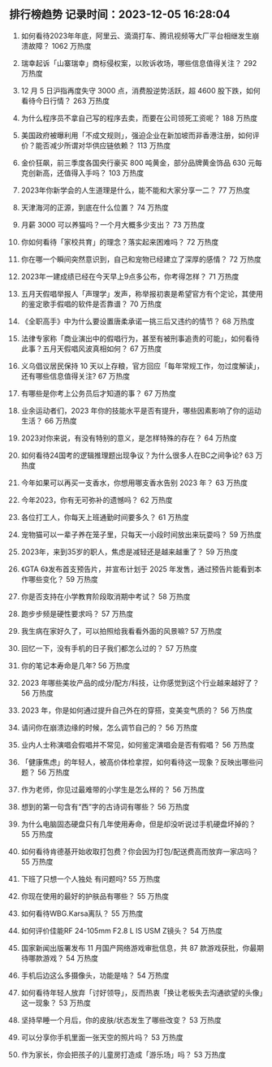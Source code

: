 
## 排行榜趋势 记录时间：2023-12-05 16:28:04
  
  1. 如何看待2023年年底，阿里云、滴滴打车、腾讯视频等大厂平台相继发生崩溃故障？ 1062 万热度
    
  2. 瑞幸起诉「山寨瑞幸」商标侵权案，以败诉收场，哪些信息值得关注？ 292 万热度
    
  3. 12 月 5 日沪指再度失守 3000 点，消费股逆势活跃，超 4600 股下跌，如何看待今日行情？ 263 万热度
    
  4. 为什么程序员不拿自己写的程序去卖，而要在公司领死工资呢？ 188 万热度
    
  5. 美国政府被曝利用「不成文规则」，强迫企业在新加坡而非香港注册，如何评价？能否减少所谓对华供应链依赖？ 113 万热度
    
  6. 金价狂飙，前三季度各国央行豪买 800 吨黄金，部分品牌黄金饰品 630 元每克创新高，还值得入手吗？ 103 万热度
    
  7. 2023年你新学会的人生道理是什么，能不能和大家分享一二？ 77 万热度
    
  8. 天津海河的正源，到底在什么位置？ 74 万热度
    
  9. 月薪 3000 可以养猫吗？一个月大概多少支出？ 73 万热度
    
  10. 你如何看待「家校共育」的理念？落实起来困难吗？ 72 万热度
    
  11. 你在哪一个瞬间突然意识到，自己和宠物已经建立了深厚的感情？ 72 万热度
    
  12. 2023年一建成绩已经在今天早上9点多公布，你考得怎样？ 71 万热度
    
  13. 五月天假唱举报人「声理学」发声，称举报初衷是希望官方有个定论，其使用的鉴定歌手假唱的软件是否靠谱？ 70 万热度
    
  14. 《全职高手》中为什么要设置唐柔承诺一挑三后又违约的情节？ 68 万热度
    
  15. 法律专家称「商业演出中的假唱行为，甚至有被刑事追责的可能」，如何看待此事？五月天假唱风波真相如何？ 67 万热度
    
  16. 义乌倡议居民保持 10 天以上存粮，官方回应「每年常规工作，勿过度解读」，还有哪些信息值得关注? 67 万热度
    
  17. 有哪些是你考上公务员后才知道的事？ 67 万热度
    
  18. 业余运动者们，2023 年你的技能水平是否有提升，哪些因素影响了你的运动生活？ 66 万热度
    
  19. 2023对你来说，有没有特别的意义，是怎样特殊的存在？ 64 万热度
    
  20. 如何看待24国考的逻辑推理题出现争议？为什么很多人在BC之间争论? 63 万热度
    
  21. 今年如果可以再买一支香水，你想用哪支香水告别 2023 年？ 63 万热度
    
  22. 今年2023，你有无可弥补的遗憾吗？ 62 万热度
    
  23. 各位打工人，你每天上班通勤时间要多久？ 61 万热度
    
  24. 宠物猫可以一辈子养在笼子里，只每天一小段时间放出来玩耍吗？ 59 万热度
    
  25. 2023年，来到35岁的职人，焦虑是减轻还是越来越重了？ 59 万热度
    
  26. 《GTA 6》发布首支预告片，并宣布计划于 2025 年发售，通过预告片能看到本作哪些变化？ 59 万热度
    
  27. 你是否支持在小学教育阶段取消期中考试？ 58 万热度
    
  28. 跑步步频是硬性要求吗？ 57 万热度
    
  29. 我生病在家好久了，可以拍照给我看看外面的风景嘛? 57 万热度
    
  30. 回忆一下，没有手机的日子我们都怎么过的？ 57 万热度
    
  31. 你的笔记本寿命是几年? 56 万热度
    
  32. 2023 年哪些美妆产品的成分/配方/科技，让你感觉到这个行业越来越好了？ 56 万热度
    
  33. 2023 年，你是如何通过提升自己外在的穿搭，变美变气质的？ 56 万热度
    
  34. 请问你在崩溃边缘的时候，怎么调节自己的？ 56 万热度
    
  35. 业内人士称演唱会假唱并不常见，如何鉴定演唱会是否有假唱？ 56 万热度
    
  36. 「健康焦虑」的年轻人，被高价体检拿捏，如何看待这一现象？反映出哪些问题？ 56 万热度
    
  37. 作为老师，你见过最难带的小学生是怎么样的？ 56 万热度
    
  38. 想到的第一句含有“西”字的古诗词有哪些？ 56 万热度
    
  39. 为什么电脑固态硬盘只有几年使用寿命，但是却没听说过手机硬盘坏掉的？ 55 万热度
    
  40. 如何看待肯德基开始收取打包费？你会因为打包/配送费高而放弃一家店吗？ 55 万热度
    
  41. 下班了只想一个人独处 有问题吗? 55 万热度
    
  42. 你现在使用的最好的护肤品有哪些？ 55 万热度
    
  43. 如何看待WBG.Karsa离队？ 55 万热度
    
  44. 如何评价佳能RF 24-105mm F2.8 L IS USM Z镜头？ 54 万热度
    
  45. 国家新闻出版署发布 11 月国产网络游戏审批信息，共 87 款游戏获批，你最期待哪款游戏？ 54 万热度
    
  46. 手机后边这么多摄像头，功能是啥？ 54 万热度
    
  47. 如何看待年轻人放弃「讨好领导」，反而热衷「换让老板失去沟通欲望的头像」这一现象？ 53 万热度
    
  48. 坚持早睡一个月后，你的皮肤/状态发生了哪些改变？ 53 万热度
    
  49. 可以分享你手机里面一张天空的照片吗？ 53 万热度
    
  50. 作为家长，你会把孩子的儿童房打造成「游乐场」吗？ 53 万热度
    